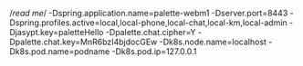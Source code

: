 /*read me*/
-Dspring.application.name=palette-webm1 
-Dserver.port=8443
-Dspring.profiles.active=local,local-phone,local-chat,local-km,local-admin 
-Djasypt.key=paletteHello 
-Dpalette.chat.cipher=Y 
-Dpalette.chat.key=MnR6bzI4bjdocGEw 
-Dk8s.node.name=localhost 
-Dk8s.pod.name=podname 
-Dk8s.pod.ip=127.0.0.1

